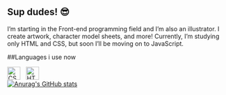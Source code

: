 ## Sup dudes! 😎

I’m starting in the Front-end programming field and I’m also an illustrator. I create artwork, character model sheets, and more! Currently, I’m studying only HTML and CSS, but soon I’ll be moving on to JavaScript.

##Languages i use now

<img align="left" alt="CSS" width="30px" style="padding-right:10px;" src="https://cdn.jsdelivr.net/gh/devicons/devicon/icons/css3/css3-plain.svg" />
<img align="left" alt="HTML" width="30px" style="padding-right:10px;" src="https://cdn.jsdelivr.net/gh/devicons/devicon/icons/html5/html5-plain.svg" />
<br />

[![Anurag's GitHub stats](https://github-readme-stats.vercel.app/api?username=AV-DN&theme=tokyonight)](https://github.com/anuraghazra/github-readme-stats)
